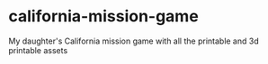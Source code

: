 # california-mission-game
My daughter's California mission game with all the printable and 3d printable assets
